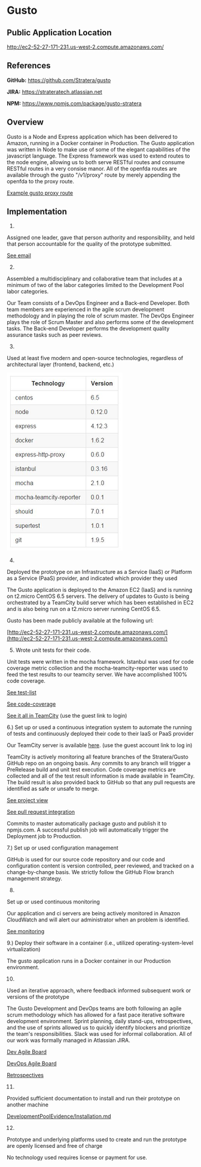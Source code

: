 # Gusto
## Public Application Location 
http://ec2-52-27-171-231.us-west-2.compute.amazonaws.com/

## References
**GitHub:** https://github.com/Stratera/gusto

**JIRA:** https://strateratech.atlassian.net

**NPM:** https://www.npmjs.com/package/gusto-stratera

## Overview
Gusto is a Node and Express application which has been delivered to Amazon, running in a Docker container in Production. The Gusto application was written in Node to make use of some of the elegant capabilities of the javascript language. The Express framework was used to extend routes to the node engine, allowing us to both serve RESTful routes and consume RESTful routes in a very consise manor. All of the openfda routes are available through the gusto "/v1/proxy" route by merely appending the openfda to the proxy route.

[Example gusto proxy route](http://ec2-52-27-171-231.us-west-2.compute.amazonaws.com/v1/proxy/drug/event.json?search=patient.drug.openfda.pharm_class_epc:"nonsteroidal+anti-inflammatory+drug"&count=patient.reaction.reactionmeddrapt.exact)


## Implementation

1)
Assigned one leader, gave that person authority and responsibility, and held that person accountable for the quality of the prototype submitted.

[See email](DevelopmentPoolEvidence/team/TechnicalLeadEmail.JPG)

2)
Assembled a multidisciplinary and collaborative team that includes at a minimum of two of the labor categories limited to the Development Pool labor categories.    

Our Team consists of a DevOps Engineer and a Back-end Developer.  Both team members are experienced in the agile scrum development methodology and in playing the role of scrum master.  The DevOps Engineer plays the role of Scrum Master and also performs some of the development tasks.  The Back-end Developer performs the development quality assurance tasks such as peer reviews.

3)
Used at least five modern and open-source technologies, regardless of architectural layer (frontend, backend, etc.)

![Version](DevelopmentPoolEvidence/general/Versions.JPG)

4)
Deployed the prototype on an Infrastructure as a Service (IaaS) or Platform as a Service (PaaS) provider, and indicated which provider they used

The Gusto application is deployed to the Amazon EC2 (IaaS) and is running on t2.micro CentOS 6.5 servers. The delivery of updates to Gusto is being orchestrated by a TeamCity build server which has been established in EC2 and is also being run on a t2.micro server running CentOS 6.5.

Gusto has been made publicly available at the following url:

[http://ec2-52-27-171-231.us-west-2.compute.amazonaws.com/](http://ec2-52-27-171-231.us-west-2.compute.amazonaws.com/)

5) Wrote unit tests for their code.

Unit tests were written in the mocha framework. Istanbul was used for code coverage metric collection and the mocha-teamcity-reporter was used to feed the test results to our teamcity server. We have accomplished 100% code coverage.

[See test-list](DevelopmentPoolEvidence/teamcity/test-list.JPG)

[See code-coverage](DevelopmentPoolEvidence/teamcity/code-coverage.JPG)

[See it all in TeamCity](http://teamcity.strateratech.com:8111/viewLog.html?buildId=105&buildTypeId=Gusto_PreRelease&tab=testsInfo)
(use the guest link to login)

6.) Set up or used a continuous integration system to automate the running of tests and continuously deployed their code to their IaaS or PaaS provider

Our TeamCity server is available [here](http://teamcity.strateratech.com:8111).
(use the guest account link to log in)

TeamCity is actively monitoring all feature branches of the Stratera/Gusto GitHub repo on an ongoing basis. Any commits to any branch will trigger a PreRelease build and unit test execution. Code coverage metrics are collected and all of the test result information is made available in TeamCity. The build result is also provided back to GitHub so that any pull requests are identified as safe or unsafe to merge. 

[See project view](DevelopmentPoolEvidence/teamcity/project-overview.JPG)

[See pull request integration](DevelopmentPoolEvidence/github/pr-teamcity.JPG)

Commits to master automatically package gusto and publish it to npmjs.com. A successful publish job will automatically trigger the Deployment job to Production.

7.) 
Set up or used configuration management

GitHub is used for our source code repository and our code and configuration content is version controlled, peer reviewed, and tracked on a change-by-change basis. We strictly follow the GitHub Flow branch management strategy.

8) 
Set up or used continuous monitoring

Our application and ci servers are being actively monitored in Amazon CloudWatch and will alert our administrator when an problem is identified.

[See monitoring](DevelopmentPoolEvidence/aws/monitoring.JPG)

9.) 
Deploy their software in a container (i.e., utilized operating-system-level virtualization)

The gusto application runs in a Docker container in our Production environment.

10) 
Used an iterative approach, where feedback informed subsequent work or versions of the prototype

The Gusto Development and DevOps teams are both following an agile scrum methodology which has allowed for a fast pace iterative software development environment. Sprint planning, daily stand-ups, retrospectives, and the use of sprints allowed us to quickly identify blockers and prioritize the team's responsibilities. Slack was used for informal collaboration. All of our work was formally managed in Atlassian JIRA.

[Dev Agile Board](DevelopmentPoolEvidence/agile-scrum/Sprint-0-dev.JPG)

[DevOps Agile Board](DevelopmentPoolEvidence/agile-scrum/Sprint-0-devops.JPG)

[Retrospectives](DevelopmentPoolEvidence/agile-scrum/Sprint-0-retrospective.JPG)

11) 
Provided sufficient documentation to install and run their prototype on another machine

[DevelopmentPoolEvidence/Installation.md](DevelopmentPoolEvidence/Installation.md)

12)
Prototype and underlying platforms used to create and run the prototype are openly licensed and free of charge

No technology used requires license or payment for use.